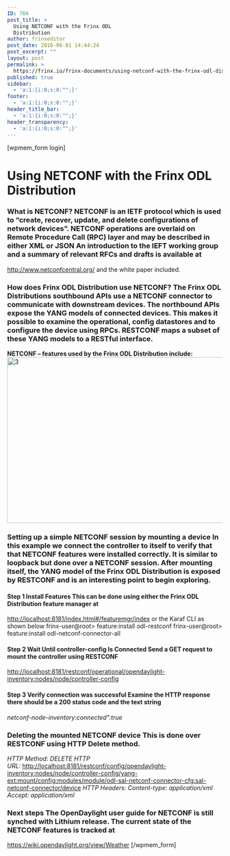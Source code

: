 ```yaml
---
ID: 766
post_title: >
  Using NETCONF with the Frinx ODL
  Distribution
author: frinxeditor
post_date: 2016-06-01 14:44:24
post_excerpt: ""
layout: post
permalink: >
  https://frinx.io/frinx-documents/using-netconf-with-the-frinx-odl-distribution.html
published: true
sidebar:
  - 'a:1:{i:0;s:0:"";}'
footer:
  - 'a:1:{i:0;s:0:"";}'
header_title_bar:
  - 'a:1:{i:0;s:0:"";}'
header_transparency:
  - 'a:1:{i:0;s:0:"";}'
---
```

[wpmem_form login] 
# Using NETCONF with the Frinx ODL Distribution

### What is NETCONF? NETCONF is an IETF protocol which is used to “create, recover, update, and delete configurations of network devices”. NETCONF operations are overlaid on Remote Procedure Call (RPC) layer and may be described in either XML or JSON An introduction to the IEFT working group and a summary of relevant RFCs and drafts is available at 

<http://www.netconfcentral.org/> and the white paper included. 
### How does Frinx ODL Distribution use NETCONF? The Frinx ODL Distributions southbound APIs use a NETCONF connector to communicate with downstream devices. The northbound APIs expose the YANG models of connected devices. This makes it possible to examine the operational, config datastores and to configure the device using RPCs. RESTCONF maps a subset of these YANG models to a RESTful interface. 

**NETCONF – features used by the Frinx ODL Distribution include:** <img class="aligncenter wp-image-1286 size-full" src="https://frinx.io/wp-content/uploads/2016/06/3.png" alt="3" width="637" height="386" /> 
### Setting up a simple NETCONF session by mounting a device In this example we connect the controller to itself to verify that that NETCONF features were installed correctly. It is similar to loopback but done over a NETCONF session. After mounting itself, the YANG model of the Frinx ODL Distribution is exposed by RESTCONF and is an interesting point to begin exploring. 

#### Step 1 Install Features This can be done using either the Frinx ODL Distribution feature manager at 

<http://localhost:8181/index.html#/featuremgr/index> or the Karaf CLI as shown below 
     frinx-user@root> feature:install odl-restconf
     frinx-user@root> feature:install odl-netconf-connector-all
    

#### Step 2 Wait Until controller-config Is Connected Send a GET request to mount the controller using RESTCONF 

<http://localhost:8181/restconf/operational/opendaylight-inventory:nodes/node/controller-config> 
#### Step 3 Verify connection was successful Examine the HTTP response there should be a 200 status code and the text string 

*netconf-node-inventory:connected":true* 
### Deleting the mounted NETCONF device This is done over RESTCONF using HTTP Delete method. 

*HTTP Method: DELETE* *HTTP URL:* <http://localhost:8181/restconf/config/opendaylight-inventory:nodes/node/controller-config/yang-ext:mount/config:modules/module/odl-sal-netconf-connector-cfg:sal-netconf-connector/device> *HTTP Headers:* *Content-type: application/xml* *Accept: application/xml* 
### Next steps The OpenDaylight user guide for NETCONF is still synched with Lithium release. The current state of the NETCONF features is tracked at 

<https://wiki.opendaylight.org/view/Weather> [/wpmem_form]